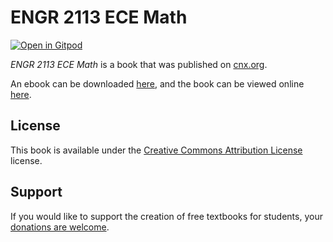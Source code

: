 # ENGR 2113 ECE Math

[![Open in Gitpod](https://gitpod.io/button/open-in-gitpod.svg)](https://gitpod.io/from-referrer/)

_ENGR 2113 ECE Math_ is a book that was published on [cnx.org](https://cnx.org/).

An ebook can be downloaded [here](https://github.com/cnx-user-books/cnxbook-engr-2113-ece-math/releases/latest), and the book can be viewed online [here](https://github.com/cnx-user-books/cnxbook-engr-2113-ece-math/releases/latest).

## License
This book is available under the [Creative Commons Attribution License](./LICENSE) license.

## Support
If you would like to support the creation of free textbooks for students, your [donations are welcome](https://riceconnect.rice.edu/donation/support-openstax-banner).
